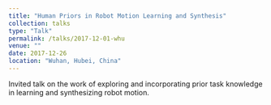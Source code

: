 ```yaml
---
title: "Human Priors in Robot Motion Learning and Synthesis"
collection: talks
type: "Talk"
permalink: /talks/2017-12-01-whu
venue: ""
date: 2017-12-26
location: "Wuhan, Hubei, China"
---
```


Invited talk on the work of exploring and incorporating prior task knowledge in learning and synthesizing robot motion.